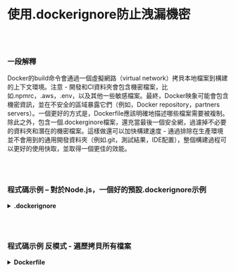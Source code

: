 # 使用.dockerignore防止洩漏機密

<br/><br/>

### 一段解釋

Docker的build命令會通過一個虛擬網路（virtual network）拷貝本地檔案到構建的上下文環境。注意 - 開發和CI資料夾會包含機密檔案，比如.npmrc，.aws，.env，以及其他一些敏感檔案。最終，Docker映象可能會包含機密資訊，並在不安全的區域暴露它們（例如，Docker repository，partners servers）。一個更好的方式是，Dockerfile應該明確地描述哪些檔案需要被複制。除此之外，包含一個.dockerginore檔案，還充當最後一個安全網，過濾掉不必要的資料夾和潛在的機密檔案。這樣做還可以加快構建速度 - 通過排除在生產環境並不會用到的通用開發資料夾（例如.git，測試結果，IDE配置），整個構建過程可以更好的使用快取，並取得一個更佳的效能。

<br/><br/>

### 程式碼示例 – 對於Node.js，一個好的預設.dockerignore示例

<details>
<summary><strong>.dockerignore</strong></summary>

```
**/node_modules/
**/.git
**/README.md
**/LICENSE
**/.vscode
**/npm-debug.log
**/coverage
**/.env
**/.editorconfig
**/.aws
**/dist
```

</details>

<br/><br/>

### 程式碼示例 反模式 - 遍歷拷貝所有檔案

<details>
<summary><strong>Dockerfile</strong></summary>

```dockerfile
FROM node:12-slim AS build

WORKDIR /usr/src/app
# 下一行拷貝所有檔案
COPY . .

# 剩餘部分

```

</details>
